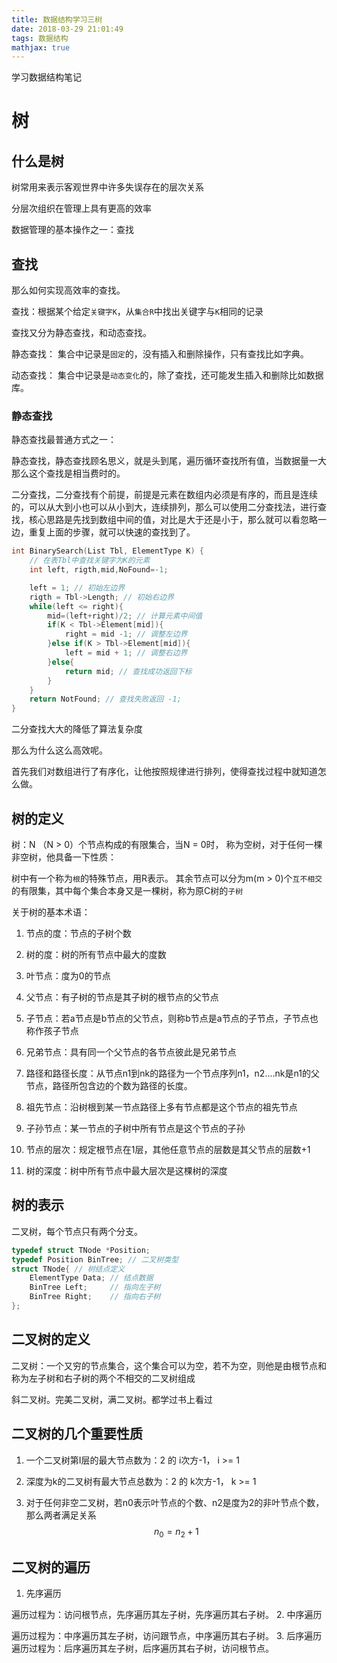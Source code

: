 ```yaml
---
title: 数据结构学习三树
date: 2018-03-29 21:01:49
tags: 数据结构
mathjax: true
---
```


学习数据结构笔记

<!-- more -->

# 树

## 什么是树

树常用来表示客观世界中许多失误存在的层次关系

分层次组织在管理上具有更高的效率

数据管理的基本操作之一：查找

## 查找

那么如何实现高效率的查找。

查找：根据某个给定`关键字K`，从`集合R`中找出关键字与`K`相同的记录

查找又分为静态查找，和动态查找。

静态查找： 集合中记录是`固定`的，没有插入和删除操作，只有查找比如字典。

动态查找： 集合中记录是`动态变化`的，除了查找，还可能发生插入和删除比如数据库。

### 静态查找

静态查找最普通方式之一：

静态查找，静态查找顾名思义，就是头到尾，遍历循环查找所有值，当数据量一大那么这个查找是相当费时的。

二分查找，二分查找有个前提，前提是元素在数组内必须是有序的，而且是连续的，可以从大到小也可以从小到大，连续排列，那么可以使用二分查找法，进行查找，核心思路是先找到数组中间的值，对比是大于还是小于，那么就可以看忽略一边，重复上面的步骤，就可以快速的查找到了。

```C
int BinarySearch(List Tbl, ElementType K) {
    // 在表Tbl中查找关键字为K的元素
    int left, rigth,mid,NoFound=-1;

    left = 1; // 初始左边界
    rigth = Tbl->Length; // 初始右边界
    while(left <= right){
        mid=(left+right)/2; // 计算元素中间值
        if(K < Tbl->Element[mid]){
            right = mid -1; // 调整左边界
        }else if(K > Tbl->Element[mid]){
            left = mid + 1; // 调整右边界
        }else{
            return mid; // 查找成功返回下标
        }
    }
    return NotFound; // 查找失败返回 -1;
}
```

二分查找大大的降低了算法复杂度

那么为什么这么高效呢。

首先我们对数组进行了有序化，让他按照规律进行排列，使得查找过程中就知道怎么做。

## 树的定义

树：N （N > 0）个节点构成的有限集合，当N = 0时， 称为空树，对于任何一棵非空树，他具备一下性质：

树中有一个称为`根`的特殊节点，用R表示。
其余节点可以分为m(m > 0)个`互不相交`的有限集，其中每个集合本身又是一棵树，称为原C树的`子树`

关于树的基本术语：

1. 节点的度：节点的子树个数

2. 树的度：树的所有节点中最大的度数

3. 叶节点：度为0的节点

4. 父节点：有子树的节点是其子树的根节点的父节点

5. 子节点：若a节点是b节点的父节点，则称b节点是a节点的子节点，子节点也称作孩子节点

6. 兄弟节点：具有同一个父节点的各节点彼此是兄弟节点

7. 路径和路径长度：从节点n1到nk的路径为一个节点序列n1，n2....nk是n1的父节点，路径所包含边的个数为路径的长度。

8. 祖先节点：沿树根到某一节点路径上多有节点都是这个节点的祖先节点

9. 子孙节点：某一节点的子树中所有节点是这个节点的子孙

10. 节点的层次：规定根节点在1层，其他任意节点的层数是其父节点的层数+1

11. 树的深度：树中所有节点中最大层次是这棵树的深度

## 树的表示

二叉树，每个节点只有两个分支。

```C
typedef struct TNode *Position;
typedef Position BinTree; // 二叉树类型
struct TNode{ // 树结点定义
    ElementType Data; // 结点数据
    BinTree Left;     // 指向左子树
    BinTree Right;    // 指向右子树
};
```

## 二叉树的定义

二叉树：一个又穷的节点集合，这个集合可以为空，若不为空，则他是由根节点和称为左子树和右子树的两个不相交的二叉树组成

斜二叉树。完美二叉树，满二叉树。都学过书上看过

## 二叉树的几个重要性质

1. 一个二叉树第I层的最大节点数为：2 的 i次方-1， i >= 1

2. 深度为k的二叉树有最大节点总数为：2 的 k次方-1， k >= 1

3. 对于任何非空二叉树，若n0表示叶节点的个数、n2是度为2的非叶节点个数，那么两者满足关系$$n_0 = n_2 +1$$

## 二叉树的遍历

1. 先序遍历

遍历过程为：访问根节点，先序遍历其左子树，先序遍历其右子树。
2. 中序遍历

遍历过程为：中序遍历其左子树，访问跟节点，中序遍历其右子树。
3. 后序遍历
遍历过程为：后序遍历其左子树，后序遍历其右子树，访问根节点。
